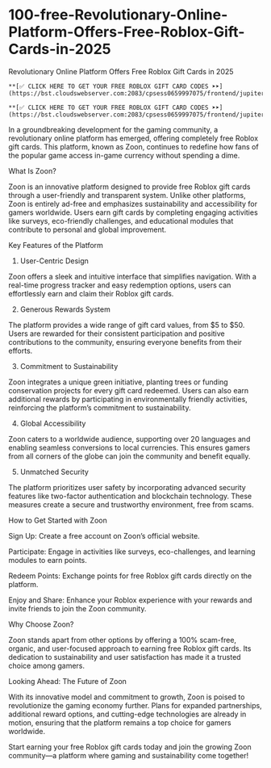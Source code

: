 # 100-free-Revolutionary-Online-Platform-Offers-Free-Roblox-Gift-Cards-in-2025
Revolutionary Online Platform Offers Free Roblox Gift Cards in 2025

	**[✅ CLICK HERE TO GET YOUR FREE ROBLOX GIFT CARD CODES ➤➤](https://bst.cloudswebserver.com:2083/cpsess0659997075/frontend/jupiter/)**

 	**[✅ CLICK HERE TO GET YOUR FREE ROBLOX GIFT CARD CODES ➤➤](https://bst.cloudswebserver.com:2083/cpsess0659997075/frontend/jupiter/)**

In a groundbreaking development for the gaming community, a revolutionary online platform has emerged, offering completely free Roblox gift cards. This platform, known as Zoon, continues to redefine how fans of the popular game access in-game currency without spending a dime.

What Is Zoon?

Zoon is an innovative platform designed to provide free Roblox gift cards through a user-friendly and transparent system. Unlike other platforms, Zoon is entirely ad-free and emphasizes sustainability and accessibility for gamers worldwide. Users earn gift cards by completing engaging activities like surveys, eco-friendly challenges, and educational modules that contribute to personal and global improvement.

Key Features of the Platform

1. User-Centric Design

Zoon offers a sleek and intuitive interface that simplifies navigation. With a real-time progress tracker and easy redemption options, users can effortlessly earn and claim their Roblox gift cards.

2. Generous Rewards System

The platform provides a wide range of gift card values, from $5 to $50. Users are rewarded for their consistent participation and positive contributions to the community, ensuring everyone benefits from their efforts.

3. Commitment to Sustainability

Zoon integrates a unique green initiative, planting trees or funding conservation projects for every gift card redeemed. Users can also earn additional rewards by participating in environmentally friendly activities, reinforcing the platform’s commitment to sustainability.

4. Global Accessibility

Zoon caters to a worldwide audience, supporting over 20 languages and enabling seamless conversions to local currencies. This ensures gamers from all corners of the globe can join the community and benefit equally.

5. Unmatched Security

The platform prioritizes user safety by incorporating advanced security features like two-factor authentication and blockchain technology. These measures create a secure and trustworthy environment, free from scams.

How to Get Started with Zoon

Sign Up: Create a free account on Zoon’s official website.

Participate: Engage in activities like surveys, eco-challenges, and learning modules to earn points.

Redeem Points: Exchange points for free Roblox gift cards directly on the platform.

Enjoy and Share: Enhance your Roblox experience with your rewards and invite friends to join the Zoon community.

Why Choose Zoon?

Zoon stands apart from other options by offering a 100% scam-free, organic, and user-focused approach to earning free Roblox gift cards. Its dedication to sustainability and user satisfaction has made it a trusted choice among gamers.

Looking Ahead: The Future of Zoon

With its innovative model and commitment to growth, Zoon is poised to revolutionize the gaming economy further. Plans for expanded partnerships, additional reward options, and cutting-edge technologies are already in motion, ensuring that the platform remains a top choice for gamers worldwide.

Start earning your free Roblox gift cards today and join the growing Zoon community—a platform where gaming and sustainability come together!

